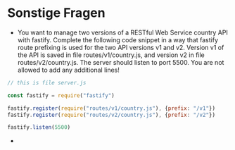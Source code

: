 # Sonstige Fragen

- You want to manage two versions of a RESTful Web Service country API with fastify.
Complete the following code snippet in a way that fastify route prefixing is used for the two API versions v1 and v2.
Version v1 of the API is saved in file routes/v1/country.js, and version v2 in file routes/v2/country.js.
The server should listen to port 5500.
You are not allowed to add any additional lines!

```js
// this is file server.js

const fastify = require("fastify")

fastify.register(require("routes/v1/country.js"), {prefix: "/v1"})
fastify.register(require("routes/v2/country.js"), {prefix: "/v2"})

fastify.listen(5500)
```

- 
